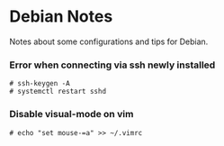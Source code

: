 # Debian Notes

Notes about some configurations and tips for Debian.

### Error when connecting via ssh newly installed

```
# ssh-keygen -A
# systemctl restart sshd
```

### Disable visual-mode on vim

```
# echo "set mouse-=a" >> ~/.vimrc
```


